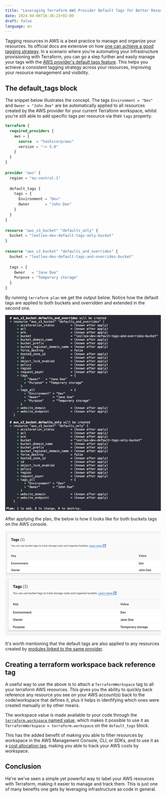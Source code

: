 ```yaml
---
title: "Leveraging Terraform AWS Provider Default Tags for Better Resource Management"
date: 2024-04-06T16:38:23+02:00
draft: false
language: en
---
```


Tagging resources in AWS is a best practice to manage and organize your resources. Its official docs are extensive on how [one can achieve a good tagging strategy](https://docs.aws.amazon.com/whitepapers/latest/tagging-best-practices/tagging-best-practices.html). In a scenario where you're automating your infrastructure provisioning with Terraform, you can go a step further and easily manage your tags with the [AWS provider's default tags feature](https://www.hashicorp.com/blog/default-tags-in-the-terraform-aws-provider). This helps you achieve a consistent tagging strategy across your resources, improving your resource management and visibility.

## The default_tags block

The snippet below illustrates the concept. The tags `Environment = "Dev"` and `Owner = "John Doe"` are be automatically applied to all resources created by the AWS provider for your current Terraform workspace, whilst you're still able to add specific tags per resource via their `tags` property.

```terraform
terraform {
  required_providers {
    aws = {
      source  = "hashicorp/aws"
      version = "~> 5.0"
    }
  }
}

provider "aws" {
  region = "eu-central-1"

  default_tags {
    tags = {
      Environment = "Dev"
      Owner       = "John Doe"
    }
  }
}

resource "aws_s3_bucket" "defaults_only" {
  bucket = "leolleo-dev-default-tags-only-bucket"
}

resource "aws_s3_bucket" "defaults_and_overrides" {
  bucket = "leolleo-dev-default-tags-and-overrides-bucket"

  tags = {
    Owner   = "Jane Doe"
    Purpose = "Temporary storage"
  }
}

```

By running `terraform plan` we get the output below. Notice how the default tags are applied to both buckets and overridden and extended in the second one.

[![Terraform plan output](terraform-plan.png)](terraform-plan.png)

After applying the plan, the below is how it looks like for both buckets tags on the AWS console.

[![AWS Management Console default tags](aws-console-tags-defaults.png)](aws-console-tags-defaults.png)
[![AWS Management Console overriden and extra tags](aws-console-tags-overriden-extra.png)](aws-console-tags-overriden-extra.png)

It's worth mentioning that the default tags are also applied to any resources created by [modules linked to the same provider](https://developer.hashicorp.com/terraform/language/modules/develop/providers).

## Creating a terraform workspace back reference tag

A useful way to use the above is to attach a `TerraformWorkspace` tag to all your terraform AWS resources. This gives you the ability to quickly back reference any resource you see on your AWS account(s) back to the code/workspace that defines it, plus it helps in idenfifying which ones were created manually or by other means.

The workspace value is made available to your code through the [`terraform.workspace` named value](https://developer.hashicorp.com/terraform/language/expressions/references#terraform-workspace), which makes it possible to use it as `TerraformWorkspace = terraform.workspace` on the `default_tags` block.

This has the added benefit of making you able to filter resources by workspace in the AWS Management Console, CLI, or SDKs, and to use it as a [cost allocation tag](https://docs.aws.amazon.com/awsaccountbilling/latest/aboutv2/cost-alloc-tags.html), making you able to track your AWS costs by workspace.

## Conclusion

He're we've seen a simple yet powerful way to label your AWS resources with Terraform, making it easier to manage and track them. This is just one of many benefits one gets by leveraging infrastructure as code in general.
